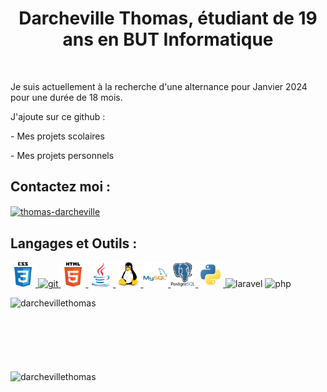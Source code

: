 <h1 align="center">Darcheville Thomas, étudiant de 19 ans en BUT Informatique</h1>
<br>
<p align="left"> Je suis actuellement à la recherche d'une alternance pour Janvier 2024 pour une durée de 18 mois.</p>
<p align="left"> J'ajoute sur ce github : </p>
<p align="left">   - Mes projets scolaires</p>
<p align="left">   - Mes projets personnels</p>


<h2 align="left">Contactez moi :</h3>
<p align="left">
  <!--
<a href="mailto:darcheville.toma@gmail.com" target="blank"><img align="center" src="https://github.com/DarchevilleThomas/DarchevilleThomas/assets/122434335/dcb67707-fbf2-4344-aa01-8261811ad6dc" alt="thomas-darcheville-gmail" height="30" width="40"/></a>
  -->
<a href="https://linkedin.com/in/thomas-darcheville" target="blank"><img align="center" src="https://raw.githubusercontent.com/rahuldkjain/github-profile-readme-generator/master/src/images/icons/Social/linked-in-alt.svg" alt="thomas-darcheville" height="30" width="40" /></a>
</p>

<h2 align="left">Langages et Outils :</h3>
<p align="left"> <a href="https://www.w3schools.com/css/" target="_blank" rel="noreferrer"> <img src="https://raw.githubusercontent.com/devicons/devicon/master/icons/css3/css3-original-wordmark.svg" alt="css3" width="40" height="40"/> </a> <a href="https://git-scm.com/" target="_blank" rel="noreferrer"> <img src="https://www.vectorlogo.zone/logos/git-scm/git-scm-icon.svg" alt="git" width="40" height="40"/> </a> <a href="https://www.w3.org/html/" target="_blank" rel="noreferrer"> <img src="https://raw.githubusercontent.com/devicons/devicon/master/icons/html5/html5-original-wordmark.svg" alt="html5" width="40" height="40"/> </a> <a href="https://www.java.com" target="_blank" rel="noreferrer"> <img src="https://raw.githubusercontent.com/devicons/devicon/master/icons/java/java-original.svg" alt="java" width="40" height="40"/> </a> <a href="https://www.linux.org/" target="_blank" rel="noreferrer"> <img src="https://raw.githubusercontent.com/devicons/devicon/master/icons/linux/linux-original.svg" alt="linux" width="40" height="40"/> </a> <a href="https://www.mysql.com/" target="_blank" rel="noreferrer"> <img src="https://raw.githubusercontent.com/devicons/devicon/master/icons/mysql/mysql-original-wordmark.svg" alt="mysql" width="40" height="40"/> </a> <a href="https://www.postgresql.org" target="_blank" rel="noreferrer"> <img src="https://raw.githubusercontent.com/devicons/devicon/master/icons/postgresql/postgresql-original-wordmark.svg" alt="postgresql" width="40" height="40"/> </a> <a href="https://www.python.org" target="_blank" rel="noreferrer"> <img src="https://raw.githubusercontent.com/devicons/devicon/master/icons/python/python-original.svg" alt="python" width="40" height="40"/> </a>
<img src="https://github.com/DarchevilleThomas/DarchevilleThomas/assets/122434335/1b8f5833-c0f8-4a4f-afab-8953a65eab68" alt="laravel" width="40" height="40"/> </a>
<img src="https://github.com/DarchevilleThomas/DarchevilleThomas/assets/122434335/2e199ed4-3131-4827-9954-7f251ae64dd3" alt="php" width="50" height="40"/> </a> </p>



<p><img align="left" src="https://github-readme-stats.vercel.app/api/top-langs?username=darchevillethomas&show_icons=true&locale=en&layout=compact" alt="darchevillethomas" /></p>

<br>
<br>
<br>
<br>
<br>
<br>

<p><img align="center" src="https://github-readme-streak-stats.herokuapp.com/?user=darchevillethomas&" alt="darchevillethomas" /></p>

<!--
**DarchevilleThomas/DarchevilleThomas** is a ✨ _special_ ✨ repository because its `README.md` (this file) appears on your GitHub profile.

Here are some ideas to get you started:

- 🔭 I’m currently working on ...
- 🌱 I’m currently learning ...
- 👯 I’m looking to collaborate on ...
- 🤔 I’m looking for help with ...
- 💬 Ask me about ...
- 📫 How to reach me: ...
- 😄 Pronouns: ...
- ⚡ Fun fact: ...
-->
